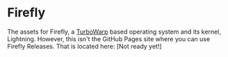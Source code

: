 # Firefly
The assets for Firefly, a [TurboWarp](https://github.com/TurboWarp/) based operating system and its kernel, Lightning.
However, this isn't the GitHub Pages site where you can use Firefly Releases. That is located here: [Not ready yet!]
